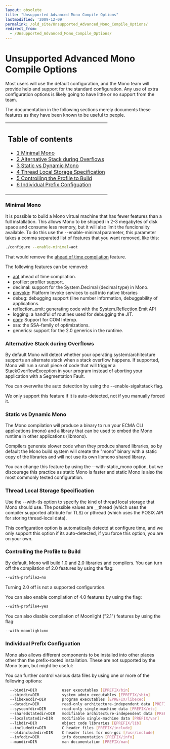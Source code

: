 ```yaml
---
layout: obsolete
title: "Unsupported Advanced Mono Compile Options"
lastmodified: '2009-12-09'
permalink: /old_site/Unsupported_Advanced_Mono_Compile_Options/
redirect_from:
  - /Unsupported_Advanced_Mono_Compile_Options/
---
```


Unsupported Advanced Mono Compile Options
=========================================

Most users will use the default configuration, and the Mono team will provide help and support for the standard configuration. Any use of extra configuration options is likely going to have little or no support from the team.

The documentation in the following sections merely documents these features as they have been known to be useful to people.

<table>
<col width="100%" />
<tbody>
<tr class="odd">
<td align="left"><h2>Table of contents</h2>
<ul>
<li><a href="#minimal-mono">1 Minimal Mono</a></li>
<li><a href="#alternative-stack-during-overflows">2 Alternative Stack during Overflows</a></li>
<li><a href="#static-vs-dynamic-mono">3 Static vs Dynamic Mono</a></li>
<li><a href="#thread-local-storage-specification">4 Thread Local Storage Specification</a></li>
<li><a href="#controlling-the-profile-to-build">5 Controlling the Profile to Build</a></li>
<li><a href="#individual-prefix-configuation">6 Individual Prefix Configuation</a></li>
</ul></td>
</tr>
</tbody>
</table>

### Minimal Mono

It is possible to build a Mono virtual machine that has fewer features than a full installation. This allows Mono to be shipped in 2-3 megabytes of disk space and consume less memory, but it will also limit the funcionality available. To do this use the --enable-minimal parameter, this parameter takes a comma separated list of features that you want removed, like this:

``` bash
./configure --enable-minimal=aot
```

That would remove the [ahead of time compilation]({{site.github.url}}/old_site/Mono:Runtime#ahead-of-time-compilation "Mono:Runtime") feature.

The following features can be removed:

-   [aot]({{site.github.url}}/old_site/Mono:Runtime#ahead-of-time-compilation "Mono:Runtime") ahead of time compilation.
-   profiler: profiler support.
-   decimal: support for the System.Decimal (decimal type) in Mono.
-   [pinvoke]({{site.github.url}}/old_site/Interop_with_Native_Libraries "Interop with Native Libraries"): Platform Invoke services to call into native libraries
-   debug: debugging support (line number information, debuggability of applications.
-   reflection\_emit: generating code with the System.Reflection.Emit API
-   logging: a handful of routines used for debugging the JIT.
-   [com]({{site.github.url}}/old_site/COM_Interop "COM Interop"): Support for COM Interop.
-   ssa: the SSA-family of optimizations.
-   generics: support for the 2.0 generics in the runtime.

### Alternative Stack during Overflows

By default Mono will detect whether your operating system/architecture supports an alternate stack when a stack overflow happens. If supported, Mono will run a small piece of code that will trigger a StackOverflowException in your program instead of aborting your application with a Segmentation Fault.

You can overwrite the auto detection by using the --enable-sigaltstack flag.

We only support this feature if it is auto-detected, not if you manually forced it.

### Static vs Dynamic Mono

The Mono compilation will produce a binary to run your ECMA CLI applications (mono) and a library that can be used to embed the Mono runtime in other applications (libmono).

Compilers generate slower code when they produce shared libraries, so by default the Mono build system will create the "mono" binary with a static copy of the libraries and will not use its own libmono shared library.

You can change this feature by using the --with-static\_mono option, but we discourage this practice as static Mono is faster and static Mono is also the most commonly tested configuration.

### Thread Local Storage Specification

Use the --with-tls option to specify the kind of thread local storage that Mono should use. The possible values are \_\_thread (which uses the compiler supported attribute for TLS) or pthread (which uses the POSIX API for storing thread-local data).

This configuration option is automatically detectd at configure time, and we only support this option if its auto-detected, if you force this option, you are on your own.

### Controlling the Profile to Build

By default, Mono will build 1.0 and 2.0 libraries and compilers. You can turn off the compilation of 2.0 features by using the flag:

``` bash
--with-profile2=no
```

Turning 2.0 off is not a supported configuration.

You can also enable compilation of 4.0 features by using the flag:

``` bash
--with-profile4=yes
```

You can also disable compilation of Moonlight ("2.1") features by using the flag:

``` bash
--with-moonlight=no
```

### Individual Prefix Configuation

Mono also allows different components to be installed into other places other than the prefix-rooted installation. These are not supported by the Mono team, but might be useful:

You can further control various data files by using one or more of the following options:

``` bash
  --bindir=DIR           user executables [EPREFIX/bin]
  --sbindir=DIR          system admin executables [EPREFIX/sbin]
  --libexecdir=DIR       program executables [EPREFIX/libexec]
  --datadir=DIR          read-only architecture-independent data [PREFIX/share]
  --sysconfdir=DIR       read-only single-machine data [PREFIX/etc]
  --sharedstatedir=DIR   modifiable architecture-independent data [PREFIX/com]
  --localstatedir=DIR    modifiable single-machine data [PREFIX/var]
  --libdir=DIR           object code libraries [EPREFIX/lib]
  --includedir=DIR       C header files [PREFIX/include]
  --oldincludedir=DIR    C header files for non-gcc [/usr/include]
  --infodir=DIR          info documentation [PREFIX/info]
  --mandir=DIR           man documentation [PREFIX/man]
```

